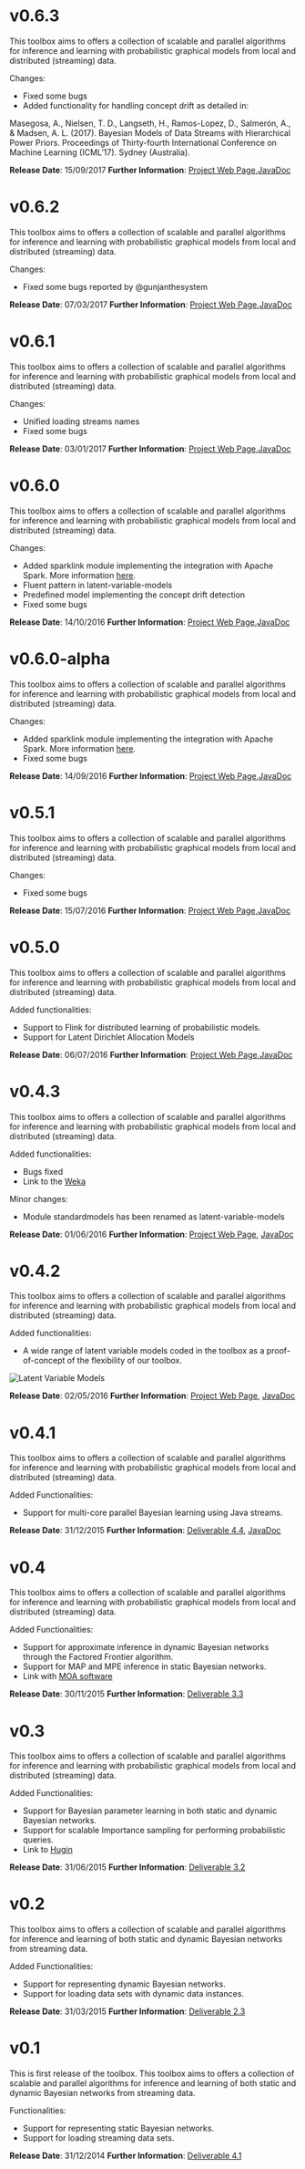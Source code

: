 v0.6.3
============
This toolbox aims to offers a collection of scalable and parallel algorithms for inference and learning with probabilistic graphical models from local and distributed (streaming) data.

Changes:

- Fixed some bugs
- Added functionality for handling concept drift as detailed in:

Masegosa, A., Nielsen, T. D., Langseth, H., Ramos-Lopez, D., Salmerón, A., & Madsen, A. L. 
(2017). Bayesian Models of Data Streams with Hierarchical Power Priors. Proceedings of 
Thirty-fourth International Conference on Machine Learning (ICML’17). Sydney (Australia).


**Release Date**: 15/09/2017
**Further Information**: [Project Web Page](https://www.amidsttoolbox.com/),[JavaDoc](http://javadoc.amidsttoolbox.com/0.6.3/index.html)




v0.6.2
============
This toolbox aims to offers a collection of scalable and parallel algorithms for inference and learning with probabilistic graphical models from local and distributed (streaming) data.

Changes:
- Fixed some bugs reported by @gunjanthesystem 


**Release Date**: 07/03/2017
**Further Information**: [Project Web Page](https://www.amidsttoolbox.com/),[JavaDoc](http://javadoc.amidsttoolbox.com/0.6.2/index.html)




v0.6.1
============
This toolbox aims to offers a collection of scalable and parallel algorithms for inference and learning with probabilistic graphical models from local and distributed (streaming) data.

Changes:

- Unified loading streams names
- Fixed some bugs


**Release Date**: 03/01/2017
**Further Information**: [Project Web Page](https://www.amidsttoolbox.com/),[JavaDoc](http://javadoc.amidsttoolbox.com/0.6.1/index.html)





v0.6.0
==================
This toolbox aims to offers a collection of scalable and parallel algorithms for inference and learning with probabilistic graphical models from local and distributed (streaming) data.

Changes:

- Added sparklink module implementing the integration with Apache Spark. More information [here](https://github.com/amidst/toolbox/tree/develop/sparklink).
- Fluent pattern in latent-variable-models
- Predefined model implementing the concept drift detection
- Fixed some bugs


**Release Date**: 14/10/2016
**Further Information**: [Project Web Page](https://www.amidsttoolbox.com/),[JavaDoc](http://javadoc.amidsttoolbox.com/0.6.0/index.html)




v0.6.0-alpha
==================
This toolbox aims to offers a collection of scalable and parallel algorithms for inference and learning with probabilistic graphical models from local and distributed (streaming) data. 

Changes:

- Added sparklink module implementing the integration with Apache Spark. More information [here](https://github.com/amidst/toolbox/tree/develop/sparklink).  
- Fixed some bugs
 
**Release Date**: 14/09/2016
**Further Information**: [Project Web Page](https://www.amidsttoolbox.com/),[JavaDoc](http://javadoc.amidsttoolbox.com/0.6.0-alpha/index.html)


v0.5.1
==================
This toolbox aims to offers a collection of scalable and parallel algorithms for inference and learning with probabilistic graphical models from local and distributed (streaming) data. 

Changes:
- Fixed some bugs
 
**Release Date**: 15/07/2016
**Further Information**: [Project Web Page](https://amidst.github.io/toolbox/),[JavaDoc](http://javadoc.amidsttoolbox.com/0.5.1/index.html)



v0.5.0
==================
This toolbox aims to offers a collection of scalable and parallel algorithms for inference and learning with probabilistic graphical models from local and distributed (streaming) data. 

Added functionalities:
- Support to Flink for distributed learning of probabilistic models. 
- Support for Latent Dirichlet Allocation Models
 
**Release Date**: 06/07/2016
**Further Information**: [Project Web Page](https://amidst.github.io/toolbox/),[JavaDoc](http://javadoc.amidsttoolbox.com/0.5.0/index.html)


v0.4.3
==============
This toolbox aims to offers a collection of scalable and parallel algorithms for inference and learning with probabilistic graphical models from local and distributed (streaming) data. 

Added functionalities:

- Bugs fixed
- Link to the [Weka](http://www.cs.waikato.ac.nz/ml/weka/)

Minor changes: 

- Module standardmodels has been renamed as latent-variable-models 
 
**Release Date**: 01/06/2016
**Further Information**: [Project Web Page](https://amidst.github.io/toolbox/), [JavaDoc](http://javadoc.amidsttoolbox.com/0.4.3/index.html)

v0.4.2
==============
This toolbox aims to offers a collection of scalable and parallel algorithms for inference and learning with probabilistic graphical models from local and distributed (streaming) data. 

Added functionalities:

- A wide range of latent variable models coded in the toolbox as a proof-of-concept of the flexibility of our toolbox.

![Latent Variable Models](http://amidst.github.io/toolbox/docs/web/figs/amidstModels-crop.png)

**Release Date**: 02/05/2016
**Further Information**: [Project Web Page](https://amidst.github.io/toolbox/), [JavaDoc](http://javadoc.amidsttoolbox.com/0.4.2/index.html)


v0.4.1
==============
This toolbox aims to offers a collection of scalable and parallel algorithms for inference and learning with probabilistic graphical models from local and distributed (streaming) data. 

Added Functionalities:
- Support for multi-core parallel Bayesian learning using Java streams.

**Release Date**: 31/12/2015
**Further Information**: [Deliverable 4.4](https://amidst.github.io/toolbox/docs/deliverables/D4.3.pdf), [JavaDoc](http://javadoc.amidsttoolbox.com/0.4.1/index.html)


v0.4
==============
This toolbox aims to offers a collection of scalable and parallel algorithms for inference and learning with probabilistic graphical models from local and distributed (streaming) data. 

Added Functionalities:
- Support for approximate inference in dynamic Bayesian networks through the Factored Frontier algorithm.
- Support for MAP and MPE inference in static Bayesian networks. 
- Link with [MOA software](http://moa.cs.waikato.ac.nz)

**Release Date**: 30/11/2015
**Further Information**: [Deliverable 3.3](https://amidst.github.io/toolbox/docs/deliverables/D3.3.pdf)



v0.3
==============
This toolbox aims to offers a collection of scalable and parallel algorithms for inference and learning with probabilistic graphical models from local and distributed (streaming) data. 

Added Functionalities:
- Support for Bayesian parameter learning in both static and dynamic Bayesian networks.
- Support for scalable Importance sampling for performing probabilistic queries. 
- Link to [Hugin](http://www.hugin.com)


**Release Date**: 31/06/2015
**Further Information**: [Deliverable 3.2](https://amidst.github.io/toolbox/docs/deliverables/D3.2.pdf)


v0.2
==============
This toolbox aims to offers a collection of scalable and parallel algorithms for inference and learning of both static and dynamic Bayesian networks from streaming data. 

Added Functionalities:
- Support for representing dynamic Bayesian networks.
- Support for loading data sets with dynamic data instances.

**Release Date**: 31/03/2015
**Further Information**: [Deliverable 2.3](https://amidst.github.io/toolbox/docs/deliverables/D2.3.pdf)

v0.1
==============
This is first release of the toolbox. This toolbox aims to offers a collection of scalable and parallel algorithms for inference and learning of both static and dynamic Bayesian networks from streaming data. 

Functionalities:

- Support for representing static Bayesian networks.
- Support for loading streaming data sets.

**Release Date**: 31/12/2014
**Further Information**: [Deliverable 4.1](https://amidst.github.io/toolbox/docs/deliverables/D4.1.pdf)
